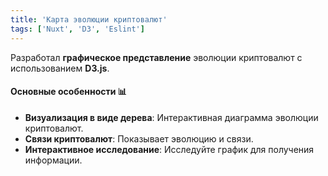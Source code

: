 ```yaml
---
title: 'Карта эволюции криптовалют'
tags: ['Nuxt', 'D3', 'Eslint']
---
```


Разработал **графическое представление** эволюции криптовалют с использованием **D3.js**.

#### Основные особенности 📊
- **Визуализация в виде дерева**: Интерактивная диаграмма эволюции криптовалют.
- **Связи криптовалют**: Показывает эволюцию и связи.
- **Интерактивное исследование**: Исследуйте график для получения информации.
